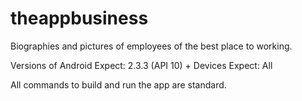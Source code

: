 theappbusiness
==============

Biographies and pictures of employees of the best place to working.

Versions of Android Expect: 2.3.3 (API 10) +
Devices Expect: All

All commands to build and run the app are standard. 